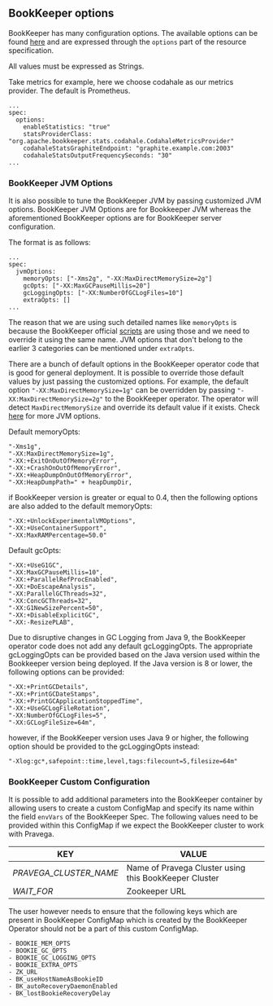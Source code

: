 ## BookKeeper options

BookKeeper has many configuration options. The available options can be found [here](https://bookkeeper.apache.org/docs/4.7.0/reference/config/) and are expressed through the `options` part of the resource specification.

All values must be expressed as Strings.

Take metrics for example, here we choose codahale as our metrics provider. The default is Prometheus.

```
...
spec:
  options:
    enableStatistics: "true"
    statsProviderClass: "org.apache.bookkeeper.stats.codahale.CodahaleMetricsProvider"
    codahaleStatsGraphiteEndpoint: "graphite.example.com:2003"
    codahaleStatsOutputFrequencySeconds: "30"
...
```
### BookKeeper JVM Options

It is also possible to tune the BookKeeper JVM by passing customized JVM options. BookKeeper JVM Options
are for Bookkeeper JVM whereas the aforementioned BookKeeper options are for BookKeeper server configuration.

The format is as follows:
```
...
spec:
  jvmOptions:
    memoryOpts: ["-Xms2g", "-XX:MaxDirectMemorySize=2g"]
    gcOpts: ["-XX:MaxGCPauseMillis=20"]
    gcLoggingOpts: ["-XX:NumberOfGCLogFiles=10"]
    extraOpts: []
...
```
The reason that we are using such detailed names like `memoryOpts` is because the BookKeeper official [scripts](https://github.com/apache/bookkeeper/blob/master/bin/common.sh#L118) are using those and we need to override it using the same name. JVM options that don't belong to the earlier 3 categories can be mentioned under `extraOpts`.

There are a bunch of default options in the BookKeeper operator code that is good for general deployment. It is possible to override those default values by just passing the customized options. For example, the default option `"-XX:MaxDirectMemorySize=1g"` can be overridden by passing `"-XX:MaxDirectMemorySize=2g"` to
the BookKeeper operator. The operator will detect `MaxDirectMemorySize` and override its default value if it exists. Check [here](https://www.oracle.com/technetwork/java/javase/tech/vmoptions-jsp-140102.html) for more JVM options.

Default memoryOpts:
```
"-Xms1g",
"-XX:MaxDirectMemorySize=1g",
"-XX:+ExitOnOutOfMemoryError",
"-XX:+CrashOnOutOfMemoryError",
"-XX:+HeapDumpOnOutOfMemoryError",
"-XX:HeapDumpPath=" + heapDumpDir,
```
if BookKeeper version is greater or equal to 0.4, then the following options are also added to the default memoryOpts:
```
"-XX:+UnlockExperimentalVMOptions",
"-XX:+UseContainerSupport",
"-XX:MaxRAMPercentage=50.0"
```

Default gcOpts:
```
"-XX:+UseG1GC",
"-XX:MaxGCPauseMillis=10",
"-XX:+ParallelRefProcEnabled",
"-XX:+DoEscapeAnalysis",
"-XX:ParallelGCThreads=32",
"-XX:ConcGCThreads=32",
"-XX:G1NewSizePercent=50",
"-XX:+DisableExplicitGC",
"-XX:-ResizePLAB",
```

Due to disruptive changes in GC Logging from Java 9, the BookKeeper operator code does not add any default gcLoggingOpts. The appropriate gcLoggingOpts can be provided based on the Java version used within the Bookkeeper version being deployed. If the Java version is 8 or lower, the following options can be provided:
```
"-XX:+PrintGCDetails",
"-XX:+PrintGCDateStamps",
"-XX:+PrintGCApplicationStoppedTime",
"-XX:+UseGCLogFileRotation",
"-XX:NumberOfGCLogFiles=5",
"-XX:GCLogFileSize=64m",
```
however, if the BookKeeper version uses Java 9 or higher, the following option should be provided to the gcLoggingOpts instead:
```
"-Xlog:gc*,safepoint::time,level,tags:filecount=5,filesize=64m"
```

### BookKeeper Custom Configuration

It is possible to add additional parameters into the BookKeeper container by allowing users to create a custom ConfigMap  and specify its name within the field `envVars` of the BookKeeper Spec. The following values need to be provided within this ConfigMap if we expect the BookKeeper cluster to work with Pravega.

| KEY | VALUE |
|---|---|
| *PRAVEGA_CLUSTER_NAME* | Name of Pravega Cluster using this BookKeeper Cluster |
| *WAIT_FOR* | Zookeeper URL |

The user however needs to ensure that the following keys which are present in BookKeeper ConfigMap which is created by the BookKeeper Operator should not be a part of this custom ConfigMap.

```
- BOOKIE_MEM_OPTS
- BOOKIE_GC_OPTS
- BOOKIE_GC_LOGGING_OPTS
- BOOKIE_EXTRA_OPTS
- ZK_URL
- BK_useHostNameAsBookieID
- BK_autoRecoveryDaemonEnabled
- BK_lostBookieRecoveryDelay
```
